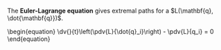 The **Euler-Lagrange equation** gives extremal paths for a $L(\mathbf{q}, \dot{\mathbf{q}})$.

\begin{equation}
\dv{}{t}\left(\pdv{L}{\dot{q}_i}\right) - \pdv{L}{q_i} = 0
\end{equation}